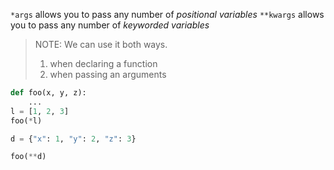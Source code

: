 `*args` allows you to pass any number of *positional variables*
`**kwargs` allows you to pass any number of *keyworded variables*

> NOTE: We can use it both ways.
> 1. when declaring a function
> 2. when passing an arguments

```python
def foo(x, y, z):
	...
l = [1, 2, 3]
foo(*l)

d = {"x": 1, "y": 2, "z": 3}

foo(**d)
```